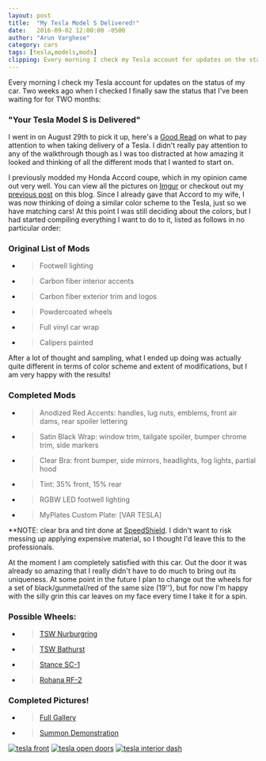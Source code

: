 ```yaml
---
layout: post
title:  "My Tesla Model S Delivered!"
date:   2016-09-02 12:00:00 -0500
author: "Arun Varghese"
category: cars
tags: [tesla,models,mods]
clipping: Every morning I check my Tesla account for updates on the status of my car. Two weeks ago when I checked I finally saw the status that I've been waiting for for TWO months...
---
```


Every morning I check my Tesla account for updates on the status of my car. Two weeks ago when I checked I finally saw the status that I've been waiting for for TWO months: 

### "Your Tesla Model S is Delivered" 

I went in on August 29th to pick it up, here's a [Good Read](https://docs.google.com/document/d/1nlZhDYtCinX_Wkb9OST-QBzervVp5yABMVBS266Q3W4/pub) on what to pay attention to when taking delivery of a Tesla. I didn't really pay attention to any of the walkthrough though as I was too distracted at how amazing it looked and thinking of all the different mods that I wanted to start on.   

I previously modded my Honda Accord coupe, which in my opinion came out very well. You can view all the pictures on [Imgur](http://imgur.com/a/a9cnM) or checkout out my [previous post](http://localhost:4000/cars/2016/05/01/my-honda-accord.html) on this blog. Since I already gave that Accord to my wife, I was now thinking of doing a similar color scheme to the Tesla, just so we have matching cars! At this point I was still deciding about the colors, but I had started compiling everything I want to do to it, listed as follows in no particular order:

### Original List of Mods  

+ > Footwell lighting  
+ > Carbon fiber interior accents   
+ > Carbon fiber exterior trim and logos  
+ > Powdercoated wheels  
+ > Full vinyl car wrap  
+ > Calipers painted     
  
After a lot of thought and sampling, what I ended up doing was actually quite different in terms of color scheme and extent of modifications, but I am very happy with the results!  

### Completed Mods  

+ > Anodized Red Accents: handles, lug nuts, emblems, front air dams, rear spoiler lettering  
+ > Satin Black Wrap: window trim, tailgate spoiler, bumper chrome trim, side markers  
+ > Clear Bra: front bumper, side mirrors, headlights, fog lights, partial hood  
+ > Tint: 35% front, 15% rear  
+ > RGBW LED footwell lighting  
+ > MyPlates Custom Plate: [VAR TESLA]
  
**NOTE: clear bra and tint done at [SpeedShield](http://www.speedshieldusa.com/). I didn't want to risk messing up applying expensive material, so I thought I'd leave this to the professionals.  

At the moment I am completely satisfied with this car. Out the door it was already so amazing that I really didn't have to do much to bring out its uniqueness. At some point in the future I plan to change out the wheels for a set of black/gunmetal/red of the same size (19''), but for now I'm happy with the silly grin this car leaves on my face every time I take it for a spin. 

### Possible Wheels:
+ > [TSW Nurburgring](http://www.discounttiredirect.com/direct/findWheelDetail.do?bp=5-120&fl=&yr=2016&pc=65826&counter=4&wd=19&rw=8&vid=034122)
+ > [TSW Bathurst](http://www.discounttiredirect.com/direct/findWheelDetail.do?bp=5-120&fl=&yr=2016&pc=22134&counter=4&wd=19&rw=8.5&vid=034122)
+ > [Stance SC-1](http://www.stancewheels.com/wheels/sc-series--tailor-made/sc1-gloss-black-with-matte-brush-red)  
+ > [Rohana RF-2](http://rohanawheels.com/rohana-wheel/rf2/)  

### Completed Pictures!  
+ > [Full Gallery](http://imgur.com/a/OQU3b)  
+ > [Summon Demonstration](https://www.instagram.com/p/BKTvqazgDsM/?taken-by=var_arun)  

<div class="img-container">
	<a target="_blank" href="http://i.imgur.com/9RFeM0z"><img class="img-travel" src="http://i.imgur.com/9RFeM0zh.jpg" alt
	="tesla front"/></a>
	<a target="_blank" href="http://i.imgur.com/FPJiSll"><img class="img-travel" src="http://i.imgur.com/FPJiSllh.jpg" alt
	="tesla open doors"/></a>
	<a target="_blank" href="http://i.imgur.com/5TSqRdx"><img class="img-travel" src="http://i.imgur.com/5TSqRdxh.jpg" alt
	="tesla interior dash"/></a>
</div>
